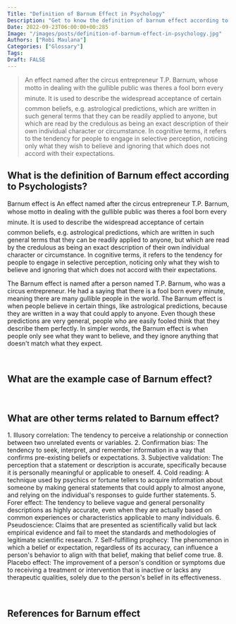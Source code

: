 ```yaml
---
Title: "Definition of Barnum Effect in Psychology"
Description: "Get to know the definition of barnum effect according to psychologists."
Date: 2022-09-23T06:00:00+00:285
Image: "/images/posts/definition-of-barnum-effect-in-psychology.jpg"
Authors: ["Robi Maulana"]
Categories: ["Glossary"]
Tags: 
Draft: FALSE
---
```





> An effect named after the circus entrepreneur T.P. Barnum, whose motto in dealing with the gullible public was theres a fool born every minute. It is used to describe the widespread acceptance of certain common beliefs, e.g. astrological predictions, which are written in such general terms that they can be readily applied to anyone, but which are read by the credulous as being an exact description of their own individual character or circumstance. In cognitive terms, it refers to the tendency for people to engage in selective perception, noticing only what they wish to believe and ignoring that which does not accord with their expectations.

## What is the definition of Barnum effect according to Psychologists?

Barnum effect is An effect named after the circus entrepreneur T.P. Barnum, whose motto in dealing with the gullible public was theres a fool born every minute. It is used to describe the widespread acceptance of certain common beliefs, e.g. astrological predictions, which are written in such general terms that they can be readily applied to anyone, but which are read by the credulous as being an exact description of their own individual character or circumstance. In cognitive terms, it refers to the tendency for people to engage in selective perception, noticing only what they wish to believe and ignoring that which does not accord with their expectations.

The Barnum effect is named after a person named T.P. Barnum, who was a circus entrepreneur. He had a saying that there is a fool born every minute, meaning there are many gullible people in the world. The Barnum effect is when people believe in certain things, like astrological predictions, because they are written in a way that could apply to anyone. Even though these predictions are very general, people who are easily fooled think that they describe them perfectly. In simpler words, the Barnum effect is when people only see what they want to believe, and they ignore anything that doesn't match what they expect.

 

## What are the example case of Barnum effect?

 

## What are other terms related to Barnum effect?

1\. Illusory correlation: The tendency to perceive a relationship or connection between two unrelated events or variables. 2. Confirmation bias: The tendency to seek, interpret, and remember information in a way that confirms pre-existing beliefs or expectations. 3. Subjective validation: The perception that a statement or description is accurate, specifically because it is personally meaningful or applicable to oneself. 4. Cold reading: A technique used by psychics or fortune tellers to acquire information about someone by making general statements that could apply to almost anyone, and relying on the individual's responses to guide further statements. 5. Forer effect: The tendency to believe vague and general personality descriptions as highly accurate, even when they are actually based on common experiences or characteristics applicable to many individuals. 6. Pseudoscience: Claims that are presented as scientifically valid but lack empirical evidence and fail to meet the standards and methodologies of legitimate scientific research. 7. Self-fulfilling prophecy: The phenomenon in which a belief or expectation, regardless of its accuracy, can influence a person's behavior to align with that belief, making that belief come true. 8. Placebo effect: The improvement of a person's condition or symptoms due to receiving a treatment or intervention that is inactive or lacks any therapeutic qualities, solely due to the person's belief in its effectiveness.

 

## References for Barnum effect
